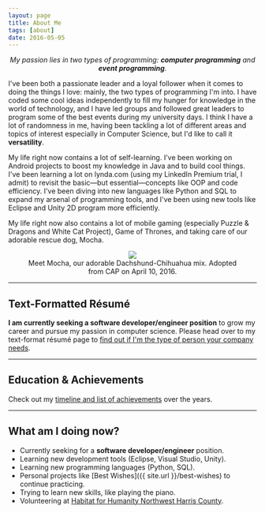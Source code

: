 ```yaml
---
layout: page
title: About Me
tags: [about]
date: 2016-05-05
---
```


<center>
<i>My passion lies in two types of programming: <b>computer programming</b> and <b>event programming</b>.</i>
</center>

I've been both a passionate leader and a loyal follower when it comes to doing the things I love: mainly, the two types of programming I'm into.  I have coded some cool ideas independently to fill my hunger for knowledge in the world of technology, and I have led groups and followed great leaders to program some of the best events during my university days.  I think I have a lot of randomness in me, having been tackling a lot of different areas and topics of interest especially in Computer Science, but I'd like to call it **versatility**.

My life right now contains a lot of self-learning.  I've been working on Android projects to boost my knowledge in Java and to build cool things.  I've been learning a lot on lynda.com (using my LinkedIn Premium trial, I admit) to revisit the basic&mdash;but essential&mdash;concepts like OOP and code efficiency.  I've been diving into new languages like Python and SQL to expand my arsenal of programming tools, and I've been using new tools like Eclipse and Unity 2D program more efficiently.

My life right now also contains a lot of mobile gaming (especially Puzzle & Dragons and White Cat Project), Game of Thrones, and taking care of our adorable rescue dog, Mocha.
<center>
<figure>
	<a href="https://cloud.githubusercontent.com/assets/8562283/15103645/4073089c-1573-11e6-8dcb-ee03ca26caea.jpg"><img src="https://cloud.githubusercontent.com/assets/8562283/15103645/4073089c-1573-11e6-8dcb-ee03ca26caea.jpg"></a>
	<figcaption>Meet Mocha, our adorable Dachshund-Chihuahua mix.  Adopted from CAP on April 10, 2016.</figcaption>
</figure>
</center>


----------

## Text-Formatted R&eacute;sum&eacute; 

<b>I am currently seeking a software developer/engineer position</b> to grow my career and pursue my passion in computer science.  Please head over to my text-format r&eacute;sum&eacute;  page to <a href="{{ site.url }}/resume">find out if I'm the type of person your company needs</a>.

----------

## Education & Achievements

Check out my <a href="{{ site.url }}/education">timeline and list of achievements</a> over the years.

----------

## What am I doing now?
* Currently seeking for a **software developer/engineer** position.
* Learning new development tools (Eclipse, Visual Studio, Unity).
* Learning new programming languages (Python, SQL).
* Personal projects like [Best Wishes]({{ site.url }}/best-wishes) to continue practicing.
* Trying to learn new skills, like playing the piano.
* Volunteering at [Habitat for Humanity Northwest Harris County](http://www.habitatnwhc.org).

